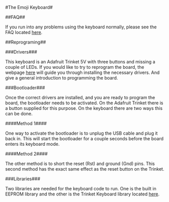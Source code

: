 #The Emoji Keyboard#

##FAQ##

If you run into any problems using the keyboard normally, please see the FAQ located [here](FAQ.md).

##Reprograming##

###Drivers###

This keyboard is an Adafruit Trinket 5V with three buttons and missing a couple of LEDs. If you would like to try to reprogram the board, the webpage [here](https://learn.adafruit.com/introducing-trinket/introduction) will guide you through installing the necessary drivers. And give a general introduction to programming the board.

###Bootloader###

Once the correct drivers are installed, and you are ready to program the board, the bootloader needs to be activated. On the Adafruit Trinket there is a button supplied for this purpose. On the keyboard there are two ways this can be done.

####Method 1####

One way to activate the bootloader is to unplug the USB cable and plug it back in. This will start the bootloader for a couple seconds before the board enters its keyboard mode.

####Method 2####

The other method is to short the reset (Rst) and ground (Gnd) pins. This second method has the exact same effect as the reset button on the Trinket.

###Libraries###

Two libraries are needed for the keyboard code to run. One is the built in EEPROM library and the other is the Trinket Keyboard library located [here](https://github.com/adafruit/Adafruit-Trinket-USB/archive/master.zip).
